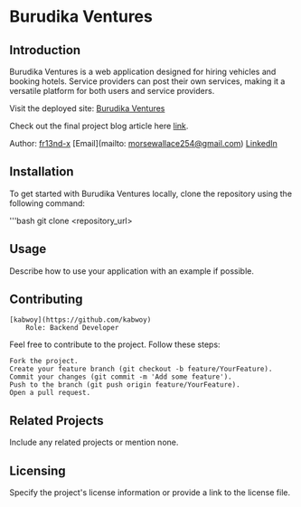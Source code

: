 # Burudika Ventures
## Introduction

Burudika Ventures is a web application designed for hiring vehicles and booking hotels. Service providers can post their own services, making it a versatile platform for both users and service providers.

Visit the deployed site: [Burudika Ventures](https://burudika.netlify.app/hotel)

Check out the final project blog article here [link]().

Author: [fr13nd-x](https://github.com/fr13nd-x)
[Email](mailto: morsewallace254@gmail.com)
[LinkedIn](https://www.linkedin.com/in/mosesgichia/)

## Installation

To get started with Burudika Ventures locally, clone the repository using the following command:

'''bash
git clone <repository_url>

## Usage

Describe how to use your application with an example if possible.

## Contributing

    [kabwoy](https://github.com/kabwoy)
        Role: Backend Developer
        

Feel free to contribute to the project. Follow these steps:

    Fork the project.
    Create your feature branch (git checkout -b feature/YourFeature).
    Commit your changes (git commit -m 'Add some feature').
    Push to the branch (git push origin feature/YourFeature).
    Open a pull request.

## Related Projects

Include any related projects or mention none.
## Licensing

Specify the project's license information or provide a link to the license file.